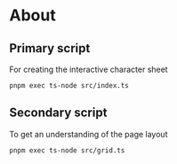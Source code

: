 # About

## Primary script

For creating the interactive character sheet

`pnpm exec ts-node src/index.ts`

## Secondary script

To get an understanding of the page layout

`pnpm exec ts-node src/grid.ts`